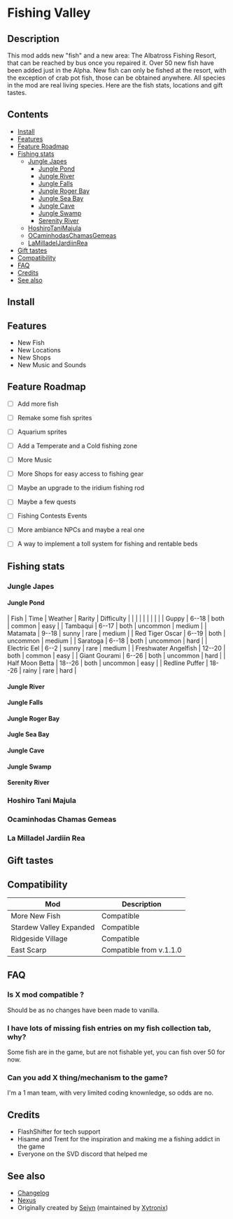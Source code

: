 # Fishing Valley

## Description

This mod adds new "fish" and a new area: The Albatross Fishing Resort, that can be reached by bus once you repaired it. Over 50 new fish have been added just in the Alpha. New fish can only be fished at the resort, with the exception of crab pot fish, those can be obtained anywhere. All species in the mod are real living species. Here are the fish stats, locations and gift tastes.

## Contents

* [Install](#install)
* [Features](#features)
* [Feature Roadmap](#feature-roadmap)
* [Fishing stats](#fishing-stats)
  * [Jungle Japes](#jungle-japes)
    * [Jungle Pond](#jungle-pond)
    * [Jungle River](#jungle-river)
    * [Jungle Falls](#jungle-falls)
    * [Jungle Roger Bay](#jungle-roger-bay)
    * [Jungle Sea Bay](#jungle-sea-bay)
    * [Jungle Cave](#jungle-cave)
    * [Jungle Swamp](#jungle-swamp)
    * [Serenity River](#serenity-river)
  * [HoshiroTaniMajula](#hoshiro-tani-majula)
  * [OCaminhodasChamasGemeas](#ocaminhodas-chamas-gemeas)
  * [LaMilladelJardiinRea](#la-milladel-jardiin-rea)
* [Gift tastes](#gift-tastes)
* [Compatibility](#compatibility)
* [FAQ](#faq)
* [Credits](#credits)
* [See also](#see-also)

## Install

## Features

* New Fish
* New Locations
* New Shops
* New Music and Sounds

## Feature Roadmap

* [ ] Add more fish
* [ ] Remake some fish sprites
* [ ] Aquarium sprites

* [ ] Add a Temperate and a Cold fishing zone
* [ ] More Music
* [ ] More Shops for easy access to fishing gear
* [ ] Maybe an upgrade to the iridium fishing rod
* [ ] Maybe a few quests
* [ ] Fishing Contests Events
* [ ] More ambiance NPCs and maybe a real one
* [ ] A way to implement a toll system for fishing and rentable beds

## Fishing stats

### Jungle Japes

#### Jungle Pond

| Fish                 | Time | Weather | Rarity | Difficulty |
|  |
|                      |  |  |  |  |
| Guppy                | 6--18 | both | common | easy |
| Tambaqui             | 6--17 | both | uncommon | medium |
| Matamata             | 9--18 | sunny | rare | medium |
| Red Tiger Oscar      | 6--19 | both | uncommon | medium |
| Saratoga             | 6--18 | both | uncommon | hard |
| Electric Eel         | 6--2 | sunny | rare | medium |
| Freshwater Angelfish | 12--20 | both | common | easy |
| Giant Gourami        | 6--26 | both | uncommon | hard |
| Half Moon Betta      | 18--26 | both | uncommon | easy |
| Redline Puffer       | 18--26 | rainy | rare | hard |

#### Jungle River

#### Jungle Falls

#### Jungle Roger Bay

#### Jugle Sea Bay

#### Jungle Cave

#### Jungle Swamp

#### Serenity River

### Hoshiro Tani Majula

### Ocaminhodas Chamas Gemeas

### La Milladel Jardiin Rea

## Gift tastes

## Compatibility

| Mod  | Description |
| ------------- | ------------- |
| More New Fish  | Compatible  |
| Stardew Valley Expanded  | Compatible  |
| Ridgeside Village  | Compatible  |
| East Scarp  | Compatible from v.1.1.0 |

## FAQ

### Is X mod compatible ?

Should be as no changes have been made to vanilla.

### I have lots of missing fish entries on my fish collection tab, why?

Some fish are in the game, but are not fishable yet, you can fish over 50 for now.

### Can you add X thing/mechanism to the game?

I'm a 1 man team, with very limited coding knownledge, so odds are no.

## Credits

* FlashShifter for tech support
* Hisame and Trent for the inspiration and making me a fishing addict in the game
* Everyone on the SVD discord that helped me

## See also

* [Changelog](changelog.md)
* [Nexus](https://www.nexusmods.com/stardewvalley/mods/8668)
* Originally created by [Seiyn](https://www.nexusmods.com/stardewvalley/users/47290403) (maintained by [Xytronix](https://www.nexusmods.com/users/127861178))

